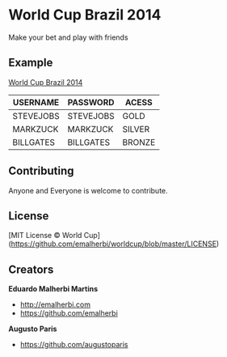 World Cup Brazil 2014
=====================

Make your bet and play with friends

## Example

[World Cup Brazil 2014](http://emalherbi.com/worldcup/)

 USERNAME   |  PASSWORD   | ACESS
----------- | ----------- | -----------
 STEVEJOBS  |  STEVEJOBS  | GOLD
 MARKZUCK   |  MARKZUCK   | SILVER
 BILLGATES  |  BILLGATES  | BRONZE 

## Contributing

Anyone and Everyone is welcome to contribute.

## License

[MIT License © World Cup] (https://github.com/emalherbi/worldcup/blob/master/LICENSE)

## Creators

**Eduardo Malherbi Martins**

- <http://emalherbi.com>
- <https://github.com/emalherbi>

**Augusto Paris**

- <https://github.com/augustoparis>
